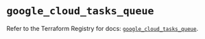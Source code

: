 # `google_cloud_tasks_queue`

Refer to the Terraform Registry for docs: [`google_cloud_tasks_queue`](https://registry.terraform.io/providers/hashicorp/google/6.34.0/docs/resources/cloud_tasks_queue).
